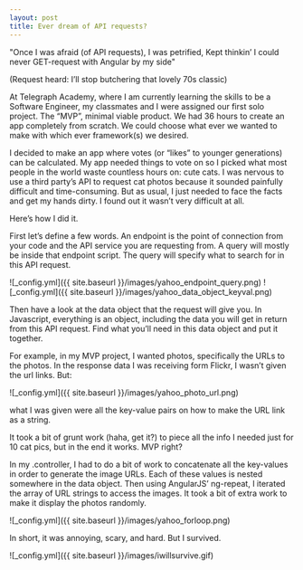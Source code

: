```yaml
---
layout: post
title: Ever dream of API requests?
---
```



"Once I was afraid (of API requests), I was petrified, Kept thinkin’ I could never GET-request with Angular by my side"

(Request heard: I’ll stop butchering that lovely 70s classic)

At Telegraph Academy, where I am currently learning the skills to be a Software Engineer, my classmates and I were assigned our first solo project. The “MVP”, minimal viable product. We had 36 hours to create an app completely from scratch. We could choose what ever we wanted to make with which ever framework(s) we desired. 

I decided to make an app where votes (or “likes” to younger generations) can be calculated. My app needed things to vote on so I picked what most people in the world waste countless hours on: cute cats. I was nervous to use a third party’s API to request cat photos because it sounded painfully difficult and time-consuming. But as usual, I just needed to face the facts and get my hands dirty. I found out it wasn’t very difficult at all. 

Here’s how I did it. 

First let’s define a few words. An endpoint is the point of connection from your code and the API service you are requesting from. A query will mostly be inside that endpoint script. The query will specify what to search for in this API request. 

![_config.yml]({{ site.baseurl }}/images/yahoo_endpoint_query.png)
![_config.yml]({{ site.baseurl }}/images/yahoo_data_object_keyval.png)

Then have a look at the data object that the request will give you. In Javascript, everything is an object, including the data you will get in return from this API request. Find what you’ll need in this data object and put it together.

For example, in my MVP project, I wanted photos, specifically the URLs to the photos. In the response data I was receiving form Flickr, I wasn’t given the url links. But:

![_config.yml]({{ site.baseurl }}/images/yahoo_photo_url.png)

what I was given were all the key-value pairs on how to make the URL link as a string.

It took a bit of grunt work (haha, get it?) to piece all the info I needed just for 10 cat pics, but in the end it works. MVP right? 

In my .controller, I had to do a bit of work to concatenate all the key-values in order to generate the image URLs. Each of these values is nested somewhere in the data object. Then using AngularJS’ ng-repeat, I iterated the array of URL strings to access the images. It took a bit of extra work to make it display the photos randomly. 

![_config.yml]({{ site.baseurl }}/images/yahoo_forloop.png)

In short, it was annoying, scary, and hard. But I survived.

![_config.yml]({{ site.baseurl }}/images/iwillsurvive.gif)
